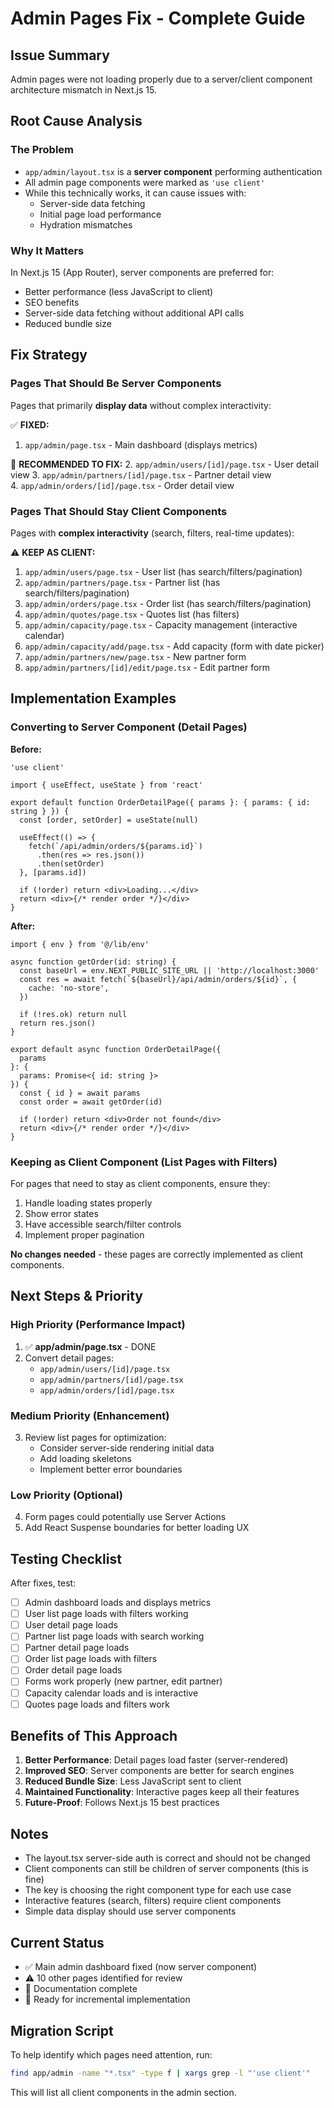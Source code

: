 # Admin Pages Fix - Complete Guide

## Issue Summary
Admin pages were not loading properly due to a server/client component architecture mismatch in Next.js 15.

## Root Cause Analysis

### The Problem
- `app/admin/layout.tsx` is a **server component** performing authentication
- All admin page components were marked as `'use client'`
- While this technically works, it can cause issues with:
  - Server-side data fetching
  - Initial page load performance
  - Hydration mismatches

### Why It Matters
In Next.js 15 (App Router), server components are preferred for:
- Better performance (less JavaScript to client)
- SEO benefits
- Server-side data fetching without additional API calls
- Reduced bundle size

## Fix Strategy

### Pages That Should Be Server Components
Pages that primarily **display data** without complex interactivity:

✅ **FIXED:**
1. `app/admin/page.tsx` - Main dashboard (displays metrics)

🔄 **RECOMMENDED TO FIX:**
2. `app/admin/users/[id]/page.tsx` - User detail view
3. `app/admin/partners/[id]/page.tsx` - Partner detail view  
4. `app/admin/orders/[id]/page.tsx` - Order detail view

### Pages That Should Stay Client Components
Pages with **complex interactivity** (search, filters, real-time updates):

⚠️ **KEEP AS CLIENT:**
1. `app/admin/users/page.tsx` - User list (has search/filters/pagination)
2. `app/admin/partners/page.tsx` - Partner list (has search/filters/pagination)
3. `app/admin/orders/page.tsx` - Order list (has search/filters/pagination)
4. `app/admin/quotes/page.tsx` - Quotes list (has filters)
5. `app/admin/capacity/page.tsx` - Capacity management (interactive calendar)
6. `app/admin/capacity/add/page.tsx` - Add capacity (form with date picker)
7. `app/admin/partners/new/page.tsx` - New partner form
8. `app/admin/partners/[id]/edit/page.tsx` - Edit partner form

## Implementation Examples

### Converting to Server Component (Detail Pages)

**Before:**
```tsx
'use client'

import { useEffect, useState } from 'react'

export default function OrderDetailPage({ params }: { params: { id: string } }) {
  const [order, setOrder] = useState(null)
  
  useEffect(() => {
    fetch(`/api/admin/orders/${params.id}`)
      .then(res => res.json())
      .then(setOrder)
  }, [params.id])
  
  if (!order) return <div>Loading...</div>
  return <div>{/* render order */}</div>
}
```

**After:**
```tsx
import { env } from '@/lib/env'

async function getOrder(id: string) {
  const baseUrl = env.NEXT_PUBLIC_SITE_URL || 'http://localhost:3000'
  const res = await fetch(`${baseUrl}/api/admin/orders/${id}`, {
    cache: 'no-store',
  })
  
  if (!res.ok) return null
  return res.json()
}

export default async function OrderDetailPage({ 
  params 
}: { 
  params: Promise<{ id: string }> 
}) {
  const { id } = await params
  const order = await getOrder(id)
  
  if (!order) return <div>Order not found</div>
  return <div>{/* render order */}</div>
}
```

### Keeping as Client Component (List Pages with Filters)

For pages that need to stay as client components, ensure they:
1. Handle loading states properly
2. Show error states
3. Have accessible search/filter controls
4. Implement proper pagination

**No changes needed** - these pages are correctly implemented as client components.

## Next Steps & Priority

### High Priority (Performance Impact)
1. ✅ **app/admin/page.tsx** - DONE
2. Convert detail pages:
   - `app/admin/users/[id]/page.tsx`
   - `app/admin/partners/[id]/page.tsx`
   - `app/admin/orders/[id]/page.tsx`

### Medium Priority (Enhancement)
3. Review list pages for optimization:
   - Consider server-side rendering initial data
   - Add loading skeletons
   - Implement better error boundaries

### Low Priority (Optional)
4. Form pages could potentially use Server Actions
5. Add React Suspense boundaries for better loading UX

## Testing Checklist

After fixes, test:
- [ ] Admin dashboard loads and displays metrics
- [ ] User list page loads with filters working
- [ ] User detail page loads
- [ ] Partner list page loads with search working
- [ ] Partner detail page loads
- [ ] Order list page loads with filters
- [ ] Order detail page loads
- [ ] Forms work properly (new partner, edit partner)
- [ ] Capacity calendar loads and is interactive
- [ ] Quotes page loads and filters work

## Benefits of This Approach

1. **Better Performance**: Detail pages load faster (server-rendered)
2. **Improved SEO**: Server components are better for search engines
3. **Reduced Bundle Size**: Less JavaScript sent to client
4. **Maintained Functionality**: Interactive pages keep all their features
5. **Future-Proof**: Follows Next.js 15 best practices

## Notes

- The layout.tsx server-side auth is correct and should not be changed
- Client components can still be children of server components (this is fine)
- The key is choosing the right component type for each use case
- Interactive features (search, filters) require client components
- Simple data display should use server components

## Current Status

- ✅ Main admin dashboard fixed (now server component)
- ⚠️ 10 other pages identified for review
- 📝 Documentation complete
- 🎯 Ready for incremental implementation

## Migration Script

To help identify which pages need attention, run:
```bash
find app/admin -name "*.tsx" -type f | xargs grep -l "'use client'"
```

This will list all client components in the admin section.
